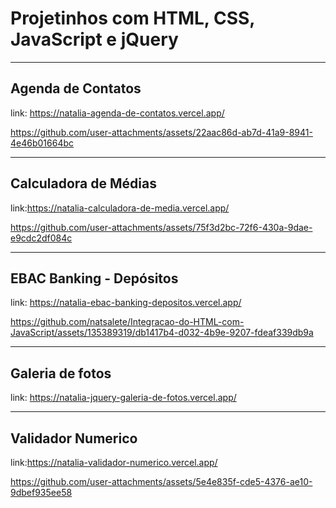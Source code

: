 ﻿# Projetinhos com HTML, CSS, JavaScript e jQuery

 <hr>

## Agenda de Contatos

link: https://natalia-agenda-de-contatos.vercel.app/

https://github.com/user-attachments/assets/22aac86d-ab7d-41a9-8941-4e46b01664bc

<hr>

## Calculadora de Médias

link:https://natalia-calculadora-de-media.vercel.app/

https://github.com/user-attachments/assets/75f3d2bc-72f6-430a-9dae-e9cdc2df084c

<hr>

## EBAC Banking - Depósitos

link: https://natalia-ebac-banking-depositos.vercel.app/

https://github.com/natsalete/Integracao-do-HTML-com-JavaScript/assets/135389319/db1417b4-d032-4b9e-9207-fdeaf339db9a

<hr>

## Galeria de fotos

link: https://natalia-jquery-galeria-de-fotos.vercel.app/

<hr>

## Validador Numerico

link:https://natalia-validador-numerico.vercel.app/

https://github.com/user-attachments/assets/5e4e835f-cde5-4376-ae10-9dbef935ee58






